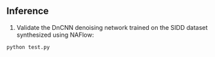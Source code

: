## Inference

1. Validate the DnCNN denoising network trained on the SIDD dataset synthesized using NAFlow:
```
python test.py
```